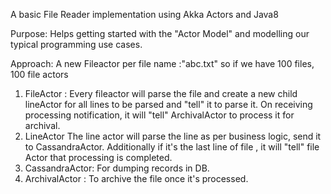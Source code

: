 A basic File Reader implementation using Akka Actors and Java8

Purpose: Helps getting started with the "Actor Model" and modelling our typical programming use cases. 

Approach: 
A new Fileactor per file name :"abc.txt" so if we have 100 files, 100 file actors 

  1. FileActor : Every fileactor will parse the file and create a new child lineActor for all lines to be parsed and "tell" it to parse it. On receiving processing notification, it will "tell" ArchivalActor to process it for archival. 
  2. LineActor The line actor will parse the line as per business logic, send it to CassandraActor. Additionally if it's the last line of file , it will "tell" file Actor that processing is completed. 
  3. CassandraActor: For dumping records in DB. 
  4. ArchivalActor : To archive the file once it's processed.
